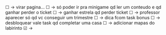 ☐ -> virar pagina...
☐ -> só poder ir pra minigame qd ler um conteudo e qd ganhar perder o ticket
☐ -> ganhar estrela qd perder ticket
☐ -> professor aparecer só qd vc conseguir um trimestre
☐ -> dica fcom task bonus
☐ -> desbloquear vale task qd completar uma casa
☐ -> adicionar mapas do labirinto
☑ -> 